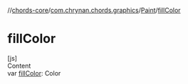//[chords-core](../../../index.md)/[com.chrynan.chords.graphics](../index.md)/[Paint](index.md)/[fillColor](fill-color.md)



# fillColor  
[js]  
Content  
var [fillColor](fill-color.md): Color  




